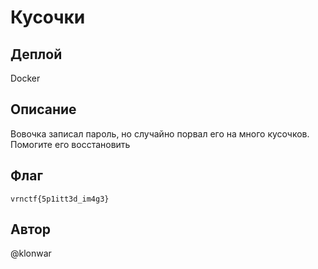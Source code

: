 # Кусочки

## Деплой

Docker

## Описание

Вовочка записал пароль, но случайно порвал его на много кусочков. Помогите его восстановить

## Флаг
`vrnctf{5p1itt3d_im4g3}`

## Автор
@klonwar
